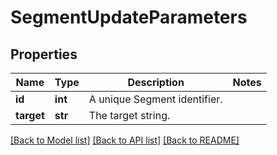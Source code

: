 # SegmentUpdateParameters

## Properties
Name | Type | Description | Notes
------------ | ------------- | ------------- | -------------
**id** | **int** | A unique Segment identifier. | 
**target** | **str** | The target string. | 

[[Back to Model list]](../README.md#documentation-for-models) [[Back to API list]](../README.md#documentation-for-api-endpoints) [[Back to README]](../README.md)


